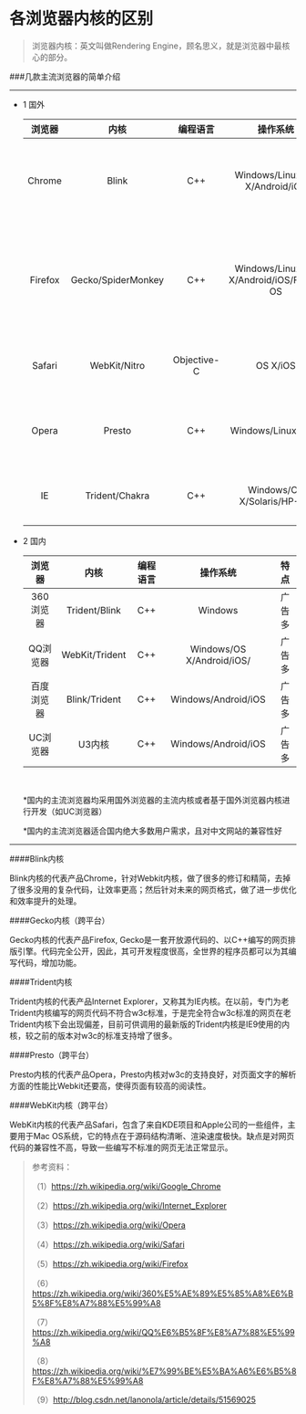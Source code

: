 #                         各浏览器内核的区别

>浏览器内核：英文叫做Rendering Engine，顾名思义，就是浏览器中最核心的部分。



###几款主流浏览器的简单介绍

***

* 1 国外

  |   浏览器   |         内核         |    编程语言     |                   操作系统                   |        特点        |
  | :-----: | :----------------: | :---------: | :--------------------------------------: | :--------------: |
  | Chrome  |       Blink        |     C++     |      Windows/Linux/OS X/Android/iOS      |    方便性低、资源占较高    |
  | Firefox | Gecko/SpiderMonkey |     C++     | Windows/Linux/OS X/Android/iOS/Firefox OS | 插件功能很强大、 制定插件很麻烦 |
  | Safari  |    WebKit/Nitro    | Objective-C |                 OS X/iOS                 |      流畅、资源低      |
  |  Opera  |       Presto       |     C++     |            Windows/Linux/OS X            |     与众不同、不模仿     |
  |   IE    |   Trident/Chakra   |     C++     |        Windows/OS X/Solaris/HP-UX        |     速度慢、安全性低     |



* 2 国内

  |  浏览器   |       内核       | 编程语言 |           操作系统            |  特点  |
  | :----: | :------------: | :--: | :-----------------------: | :--: |
  | 360浏览器 | Trident/Blink  | C++  |          Windows          | 广告多  |
  | QQ浏览器  | WebKit/Trident | C++  | Windows/OS X/Android/iOS/ | 广告多  |
  | 百度浏览器  | Blink/Trident  | C++  |    Windows/Android/iOS    | 广告多  |
  | UC浏览器  |      U3内核      | C++  |    Windows/Android/iOS    | 广告多  |

  ​

  *国内的主流浏览器均采用国外浏览器的主流内核或者基于国外浏览器内核进行开发（如UC浏览器）

  *国内的主流浏览器适合国内绝大多数用户需求，且对中文网站的兼容性好

***



####Blink内核

Blink内核的代表产品Chrome，针对Webkit内核，做了很多的修订和精简，去掉了很多没用的复杂代码，让效率更高；然后针对未来的网页格式，做了进一步优化和效率提升的处理。



####Gecko内核（跨平台）

Gecko内核的代表产品Firefox, Gecko是一套开放源代码的、以C++编写的网页排版引擎。代码完全公开，因此，其可开发程度很高，全世界的程序员都可以为其编写代码，增加功能。



####Trident内核

Trident内核的代表产品Internet Explorer，又称其为IE内核。在以前，专门为老Trident内核编写的网页代码不符合w3c标准，于是完全符合w3c标准的网页在老Trident内核下会出现偏差，目前可供调用的最新版的Trident内核是IE9使用的内核，较之前的版本对w3c的标准支持增了很多。



####Presto（跨平台）

Presto内核的代表产品Opera，Presto内核对w3c的支持良好，对页面文字的解析方面的性能比Webkit还要高，使得页面有较高的阅读性。



####WebKit内核（跨平台）

WebKit内核的代表产品Safari，包含了来自KDE项目和Apple公司的一些组件，主要用于Mac OS系统，它的特点在于源码结构清晰、渲染速度极快。缺点是对网页代码的兼容性不高，导致一些编写不标准的网页无法正常显示。







>参考资料：
>
>（1）https://zh.wikipedia.org/wiki/Google_Chrome
>
>（2）https://zh.wikipedia.org/wiki/Internet_Explorer
>
>（3）https://zh.wikipedia.org/wiki/Opera
>
>（4）https://zh.wikipedia.org/wiki/Safari
>
>（5）https://zh.wikipedia.org/wiki/Firefox
>
>（6）https://zh.wikipedia.org/wiki/360%E5%AE%89%E5%85%A8%E6%B5%8F%E8%A7%88%E5%99%A8
>
>（7）https://zh.wikipedia.org/wiki/QQ%E6%B5%8F%E8%A7%88%E5%99%A8
>
>（8）https://zh.wikipedia.org/wiki/%E7%99%BE%E5%BA%A6%E6%B5%8F%E8%A7%88%E5%99%A8
>
>（9）http://blog.csdn.net/lanonola/article/details/51569025

